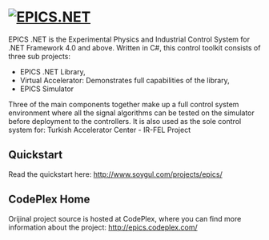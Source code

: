 # [![EPICS.NET](http://www.soygul.com/wp-content/uploads/2011/02/epics_net_logo.png)](http://www.soygul.com/projects/epics/)
EPICS .NET is the Experimental Physics and Industrial Control System for .NET Framework 4.0 and above. Written in C#, this control toolkit consists of three sub projects:
* EPICS .NET Library,
* Virtual Accelerator: Demonstrates full capabilities of the library,
* EPICS Simulator

Three of the main components together make up a full control system environment where all the signal algorithms can be tested on the simulator before deployment to the controllers. It is also used as the sole control system for: Turkish Accelerator Center - IR-FEL Project

## Quickstart
Read the quickstart here: http://www.soygul.com/projects/epics/

## CodePlex Home
Orijinal project source is hosted at CodePlex, where you can find more information about the project: http://epics.codeplex.com/
